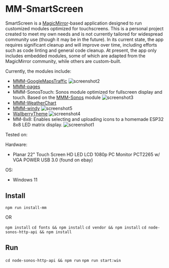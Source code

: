 # MM-SmartScreen

SmartScreen is a [MagicMirror](https://github.com/MagicMirrorOrg/MagicMirror)-based application designed to run customized modules optimized for touchscreens. This is a personal project created to meet my own needs and is not currently tailored for widespread community use (though it may be in the future). In its current state, the app requires significant cleanup and will improve over time, including efforts such as code linting and general code cleanup. At present, the app only includes embedded modules, some of which are adapted from the MagicMirror community, while others are custom-built.

Currently, the modules include:
- [MMM-GoogleMapsTraffic](https://github.com/vicmora/MMM-GoogleMapsTraffic)
![screenshot2](screenshots/SmartScreen-GoogleTraffic.png)
- [MMM-pages](https://github.com/edward-shen/MMM-pages)
- MMM-SonosTouch: Sonos module optimized for fullscreen display and touch. Based on the [MMM-Sonos](https://github.com/CFenner/MMM-Sonos) module
![screenshot3](screenshots/SmartScreen-Sonos.png)
- [MMM-WeatherChart](https://github.com/mtatsuma/MMM-WeatherChart.git)
- [MMM-windy](https://github.com/santi4488/MMM-windy)
![screenshot5](screenshots/SmartScreen-Windy.png)
- [WallberryTheme](https://github.com/delightedCrow/WallberryTheme)
![screenshot4](screenshots/SmartScreen-weather.png)
- MM-8x8: Enables selecting and uploading icons to a homemade ESP32 8x8 LED matrix display.
![screenshot1](screenshots/SmartScreen-8x8.png)

Tested on:

Hardware:
- Planar 22" Touch Screen HD LED LCD 1080p PC Monitor PCT2265 w/ VGA POWER USB 3.0 (found on ebay)

OS:
- Windows 11

## Install

`npm run install-mm`

OR

`npm install`
`cd fonts && npm install`
`cd vendor && npm install`
`cd node-sonos-http-api && npm install`

## Run
`cd node-sonos-http-api && npm run`
`npm run start:win`

